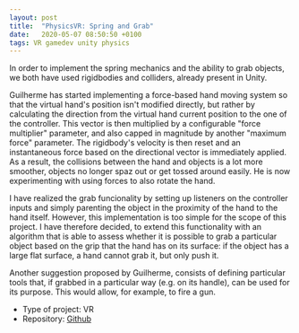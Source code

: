 ```yaml
---
layout: post
title:  "PhysicsVR: Spring and Grab"
date:   2020-05-07 08:50:50 +0100
tags: VR gamedev unity physics
---
```


In order to implement the spring mechanics and the ability to grab objects, we
both have used rigidbodies and colliders, already present in Unity.

Guilherme has started implementing a force-based hand moving system so that the
virtual hand's position isn't modified directly, but rather by calculating the
direction from the virtual hand current position to the one of the controller.
This vector is then multiplied by a configurable "force multiplier" parameter,
and also capped in magnitude by another "maximum force" parameter.  The
rigidbody's velocity is then reset and an instantaneous force based on the
directional vector is immediately applied.  As a result, the collisions between
the hand and objects is a lot more smoother, objects no longer spaz out or get
tossed around easily.  He is now experimenting with using forces to also rotate
the hand. 

I have realized the grab funcionality by setting up listeners on the controller
inputs and simply parenting the object in the proximity of the hand to the hand
itself.  However, this implementation is too simple for the scope of this
project. I have therefore decided, to extend this functionality with an
algorithm that is able to assess whether it is possible to grab a particular
object based on the grip that the hand has on its surface: if the object has a
large flat surface, a hand cannot grab it, but only push it.

Another suggestion proposed by Guilherme, consists of defining particular tools
that, if grabbed in a particular way (e.g. on its handle), can be used for its
purpose. This would allow, for example, to fire a gun.

* Type of project: VR
* Repository: [Github](https://github.com/gdn002/PhysicsVR)
